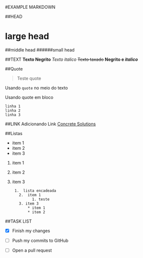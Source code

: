 #EXAMPLE MARKDOWN

##HEAD
# large head
##middle head
######small head

##TEXT
**Texto Negrito**
*Texto italico*
~~Texto taxado~~
**Negrito e _italico_**

##Quote
> Teste quote

Usando  `quote` no meio do texto

Usando quote em bloco
```
linha 1
linha 2
linha 3
```

##LINK
Adicionando Link [Concrete Solutions](http://concretesolutions.com.br/)

##Listas

-  item 1
-  item 2
-  item 3

1. item 1
2. item 2
3. item 3

		1.  lista encadeada
		  2.  item 1
			    1. teste
		  3. item 3
			  * item 1
			  * item 2
			  
##TASK LIST

- [x] Finish my changes
- [ ] Push my commits to GitHub
- [ ] Open a pull request

